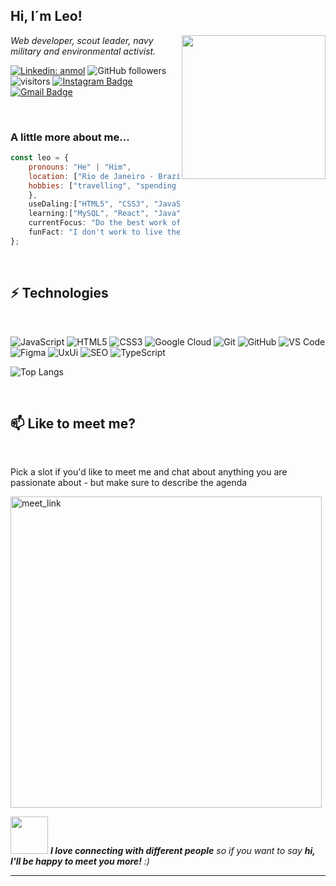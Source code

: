 <h2> Hi, I´m Leo!</h2>
<img align='right' src="https://media.giphy.com/media/M9gbBd9nbDrOTu1Mqx/giphy.gif" width="230">
<p><em>Web developer, scout leader, navy military and environmental activist.</em></p>


[![Linkedin: anmol](https://img.shields.io/badge/-LeonardoAvila-blue?style=flat-square&logo=Linkedin&logoColor=white&link=https://www.linkedin.com/in/leonardo-avila138/-p-singh/)](https://www.linkedin.com/in/leonardo-avila138/)
![GitHub followers](https://img.shields.io/github/followers/1leonardoavila?label=Follow&style=social)
![visitors](https://visitor-badge.glitch.me/badge?page_id=1leonardoavila&left_color=green&right_color=red)
[![Instagram Badge](https://img.shields.io/badge/-lleonardoavila-purple?style=flat-square&logo=instagram&logoColor=white&link=https://instagram.com/lleonardoavila/)](https://instagram.com/lleonardoavila)
[![Gmail Badge](https://img.shields.io/badge/-leonardoavila138@gmail.com-c14438?style=flat-square&logo=Gmail&logoColor=white&link=mailto:leonardoavila138@gmail.com)](mailto:leonardoavila138@gmail.com)


<!--about me-->
<br>

###  A little more about me...  

```javascript
const leo = {
    pronouns: "He" | "Him",
    location: ["Rio de Janeiro - Brazil"],
    hobbies: ["travelling", "spending time with family and friends", "meeting new people and cultures"],
    },
    useDaling:["HTML5", "CSS3", "JavaScript","Git","VScode"],
    learning:["MySQL", "React", "Java", "NodeJS", "Phyton", "C++", "Bootstrap"],
    currentFocus: "Do the best work of my life", 
    funFact: "I don't work to live the future, I live the present while I work"
};
```
<!--skills-->
<br>

## ⚡ Technologies
<br>

![JavaScript](https://img.shields.io/badge/-JavaScript-black?style=flat-square&logo=javascript)
![HTML5](https://img.shields.io/badge/-HTML5-E34F26?style=flat-square&logo=html5&logoColor=white)
![CSS3](https://img.shields.io/badge/-CSS3-1572B6?style=flat-square&logo=css3)
![Google Cloud](https://img.shields.io/badge/Google%20Cloud-black?style=flat-square&logo=google-cloud)
![Git](https://img.shields.io/badge/-Git-black?style=flat-square&logo=git)
![GitHub](https://img.shields.io/badge/-GitHub-181717?style=flat-square&logo=github)
![VS Code](https://img.shields.io/badge/-VS%20Code-007ACC?style=plastic&logo=visual-studio-code)
![Figma](https://img.shields.io/badge/-Figma-blasck?style=plastic&logo=Figma)
![UxUi](https://img.shields.io/badge/-UX/UI-E10098?style=plastic&logo=)
![SEO](https://img.shields.io/badge/-SEO-E34F26?style=plastic&logo=)
![TypeScript](https://img.shields.io/badge/-TypeScript-007ACC?style=flat-square&logo=typescript)


![Top Langs](https://github-readme-stats.vercel.app/api/top-langs/?username=1leonardoavila&hide=TeX&layout=compact)

<br>

<!--meetings-->

## 📫 Like to meet me?
<br>

Pick a slot if you'd like to meet me and chat about anything you are passionate about - but make sure to describe the agenda

<a href="https://calendly.com/anmol098/30min" target="_blank"><img width="498" alt="meet_link" src="https://user-images.githubusercontent.com/15426564/144297439-f530f383-e73e-41e0-9914-a9b7d3f432e5.png"></a>

<!--footer-->
<img src="https://media.giphy.com/media/LnQjpWaON8nhr21vNW/giphy.gif" width="60"> <em><b>I love connecting with different people</b> so if you want to say <b>hi, I'll be happy to meet you more!</b> :)</em>

--------------------------------------------------



